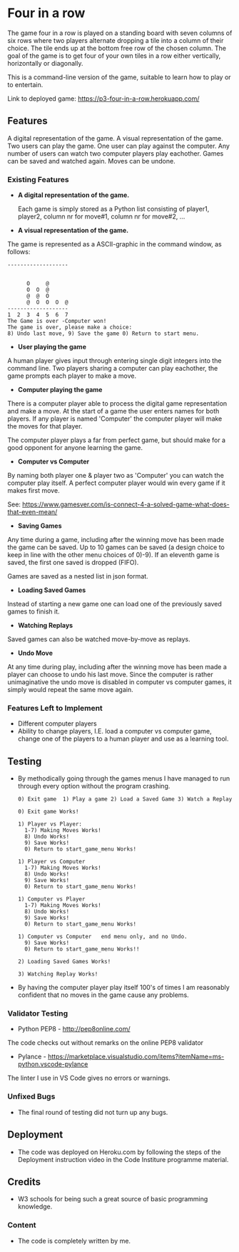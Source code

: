 
# Four in a row

The game four in a row is played on a standing board with seven columns of six rows where two players alternate dropping
a tile into a column of their choice. The tile ends up at the bottom free row of the chosen column. The goal of the game 
is to get four of your own tiles in a row either vertically, horizontally or diagonally.

This is a command-line version of the game, suitable to learn how to play or to entertain.

Link to deployed game: https://p3-four-in-a-row.herokuapp.com/

## Features 

A digital representation of the game.
A visual representation of the game.
Two users can play the game.
One user can play against the computer.
Any number of users can watch two computer players play eachother.
Games can be saved and watched again.
Moves can be undone.


### Existing Features


- __A digital representation of the game.__

  Each game is simply stored as a Python list consisting of player1, player2, column nr for move#1, 
  column nr for move#2, ...

- __A visual representation of the game.__

The game is represented as a ASCII-graphic in the command window, as follows:

    -------------------


          O     @
          O  O  @
          @  @  O      
          @  O  O  O  @
    -------------------
    1  2  3  4  5  6  7
    The Game is over -Computer won!
    The game is over, please make a choice:
    8) Undo last move, 9) Save the game 0) Return to start menu.


- __User playing the game__

A human player gives input through entering single digit integers into the command line.
Two players sharing a computer can play eachother, the game prompts each player to make a move.


- __Computer playing the game__ 

There is a computer player able to process the digital game representation and make a move. At the 
start of a game the user enters names for both players. If any player is named 'Computer' the computer
player will make the moves for that player.

The computer player plays a far from perfect game, but should make for a good opponent for anyone learning
the game.


- __Computer vs Computer__ 

By naming both player one & player two as 'Computer' you can watch the computer play itself. A perfect 
computer player would win every game if it makes first move.

See: https://www.gamesver.com/is-connect-4-a-solved-game-what-does-that-even-mean/


- __Saving Games__ 

Any time during a game, including after the winning move has been made the game can be saved. Up to 10 
games can be saved (a design choice to keep in line with the other menu choices of 0)-9). If an eleventh
game is saved, the first one saved is dropped (FIFO).

Games are saved as a nested list in json format.


- __Loading Saved Games__

Instead of starting a new game one can load one of the previously saved games to finish it.


- __Watching Replays__

Saved games can also be watched move-by-move as replays.


- __Undo Move__

At any time during play, including after the winning move has been made a player can choose to undo his last move.
Since the computer is rather unimaginative the undo move is disabled in computer vs computer games, it simply would
repeat the same move again.


### Features Left to Implement

- Different computer players
- Ability to change players, I.E. load a computer vs computer game, change one of the players to
  a human player and use as a learning tool.


## Testing 

- By methodically going through the games menus I have managed to run through every option 
  without the program crashing.

      0) Exit game  1) Play a game 2) Load a Saved Game 3) Watch a Replay

      0) Exit game Works!

      1) Player vs Player:
        1-7) Making Moves Works!
        8) Undo Works!
        9) Save Works!
        0) Return to start_game_menu Works!

      1) Player vs Computer
        1-7) Making Moves Works!
        8) Undo Works!
        9) Save Works!
        0) Return to start_game_menu Works!

      1) Computer vs Player
        1-7) Making Moves Works!
        8) Undo Works!
        9) Save Works!
        0) Return to start_game_menu Works!

      1) Computer vs Computer   end menu only, and no Undo.
        9) Save Works!
        0) Return to start_game_menu Works!!

      2) Loading Saved Games Works!

      3) Watching Replay Works!

- By having the computer player play itself 100's of times I am reasonably confident that no
  moves in the game cause any problems.


### Validator Testing 

- Python PEP8 - http://pep8online.com/

The code checks out without remarks on the online PEP8 validator

- Pylance - https://marketplace.visualstudio.com/items?itemName=ms-python.vscode-pylance

The linter I use in VS Code gives no errors or warnings.

### Unfixed Bugs

- The final round of testing did not turn up any bugs.

## Deployment

- The code was deployed on Heroku.com by following the steps of the Deployment instruction
  video in the Code Institure programme material.


## Credits 

- W3 schools for being such a great source of basic programming knowledge.

### Content 

- The code is completely written by me.
